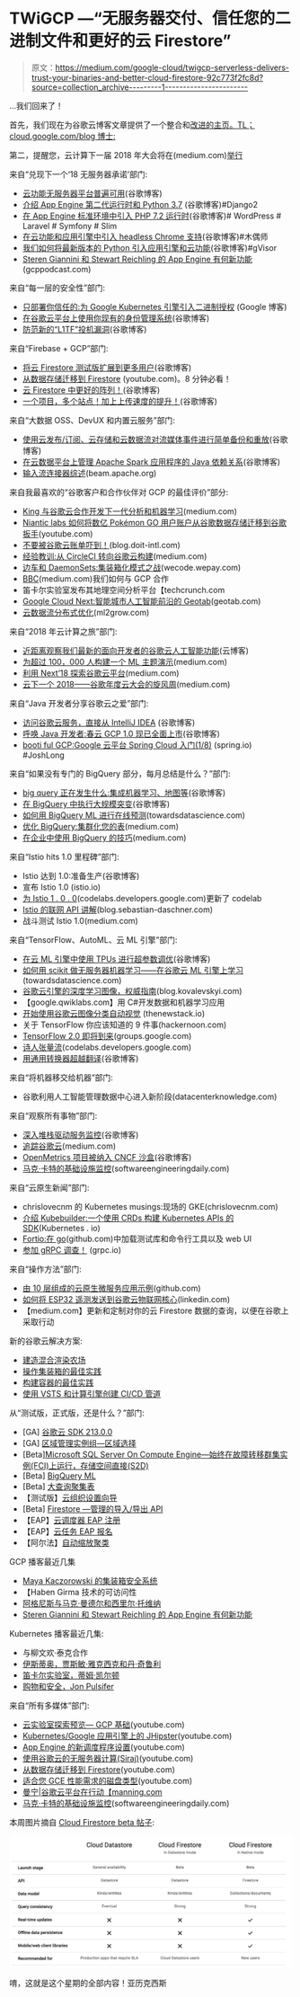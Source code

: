 # TWiGCP —“无服务器交付、信任您的二进制文件和更好的云 Firestore”

> 原文：<https://medium.com/google-cloud/twigcp-serverless-delivers-trust-your-binaries-and-better-cloud-firestore-92c773f2fc8d?source=collection_archive---------1----------------------->

…我们回来了！

首先，我们现在为谷歌云博客文章提供了一个整合和[改进的主页。TL；cloud.google.com/blog 博士:](http://goo.gl/QYZNnw)

第二，提醒您，云计算下一届 2018 年大会将在(medium.com)[举行](http://goo.gl/YTjbLm)

来自“兑现下一个‘18 无服务器承诺’部门:

*   [云功能无服务器平台普遍可用](http://goo.gl/vpoE59)(谷歌博客)
*   [介绍 App Engine 第二代运行时和 Python 3.7](http://goo.gl/73NW6g) (谷歌博客)#Django2
*   [在 App Engine 标准环境中引入 PHP 7.2 运行时](http://goo.gl/AsWq3m)(谷歌博客)# WordPress # Laravel # Symfony # Slim
*   [在云功能和应用引擎中引入 headless Chrome 支持](http://goo.gl/gg3ZyM)(谷歌博客)#木偶师
*   [我们如何将最新版本的 Python 引入应用引擎和云功能](http://goo.gl/kGnjxX)(谷歌博客)#gVisor
*   [Steren Giannini 和 Stewart Reichling 的 App Engine 有何新功能](http://goo.gl/wtXnM5)(gcppodcast.com)

来自“每一层的安全性”部门:

*   [只部署你信任的:为 Google Kubernetes 引擎引入二进制授权](http://goo.gl/e1xmBv) (Google 博客)
*   [在谷歌云平台上使用你现有的身份管理系统](http://goo.gl/LoVsMV)(谷歌博客)
*   [防范新的“L1TF”投机漏洞](http://goo.gl/Ep8Hg5)(谷歌博客)

来自“Firebase + GCP”部门:

*   [将云 Firestore 测试版扩展到更多用户](http://goo.gl/RPX94i)(谷歌博客)
*   [从数据存储迁移到 Firestore](http://goo.gl/MwXKK5) (youtube.com)。8 分钟必看！
*   [云 Firestore 中更好的阵列！](http://goo.gl/vJzHb7)(谷歌博客)
*   [一个项目，多个站点！加上上传速度的提升！](http://goo.gl/VFoMoC)(谷歌博客)

来自“大数据 OSS、DevUX 和内置云服务”部门:

*   [使用云发布/订阅、云存储和云数据流对流媒体事件进行简单备份和重放](http://goo.gl/wCTQ7Q)(谷歌博客)
*   [在云数据平台上管理 Apache Spark 应用程序的 Java 依赖关系](http://goo.gl/HY3rWm)(谷歌博客)
*   [输入流连接器综述](http://goo.gl/UqmkHk)(beam.apache.org)

来自我最喜欢的“谷歌客户和合作伙伴对 GCP 的最佳评价”部分:

*   [King 与谷歌云合作开发下一代分析和机器学习](http://goo.gl/uLPWsS)(medium.com)
*   [Niantic labs 如何将数亿 Pokémon GO 用户账户从谷歌数据存储迁移到谷歌扳手](http://goo.gl/XxtZMP)(youtube.com)
*   [不要被谷歌云账单吓到！](http://goo.gl/s8pTG9)(blog.doit-intl.com)
*   [经验教训:从 CircleCI 转向谷歌云构建](http://goo.gl/KpmJcv)(medium.com)
*   [边车和 DaemonSets:集装箱化模式之战](http://goo.gl/nHf9wt)(wecode.wepay.com)
*   [BBC](http://goo.gl/xznbsv)(medium.com)我们如何与 GCP 合作
*   笛卡尔实验室发布其地理空间分析平台【techcrunch.com 
*   [Google Cloud Next:智能城市人工智能前沿的 Geotab](http://goo.gl/Xan6Gz)(geotab.com)
*   [云数据流分布式优化](http://goo.gl/weyQDX)(ml2grow.com)

来自“2018 年云计算之旅”部门:

*   [近距离观察我们最新的面向开发者的谷歌云人工智能功能](http://goo.gl/rP5A4x)(云博客)
*   [为超过 100，000 人构建一个 ML 主题演示](http://goo.gl/WXNq8H)(medium.com)
*   [利用 Next’18 探索谷歌云平台](http://goo.gl/siATrL)(medium.com)
*   [云下一个 2018——谷歌年度云大会的旋风周](http://goo.gl/chZkUU)(medium.com)

来自“Java 开发者分享谷歌云之爱”部门:

*   [访问谷歌云服务，直接从 IntelliJ IDEA](http://goo.gl/S72wd9) (谷歌博客)
*   [呼唤 Java 开发者:春云 GCP 1.0 现已全面上市](http://goo.gl/C7aqU6)(谷歌博客)
*   [booti ful GCP:Google 云平台 Spring Cloud 入门(1/8)](http://goo.gl/h2QJTH) (spring.io) #JoshLong

来自“如果没有专门的 BigQuery 部分，每月总结是什么？”部门:

*   [big query 正在发生什么:集成机器学习、地图等](http://goo.gl/PxVXVA)(谷歌博客)
*   [在 BigQuery 中执行大规模突变](http://goo.gl/iNwvGW)(谷歌博客)
*   [如何用 BigQuery ML 进行在线预测](http://goo.gl/XBfvD4)(towardsdatascience.com)
*   [优化 BigQuery:集群化您的表](http://goo.gl/26eLZo)(medium.com)
*   [在企业中使用 BigQuery 的技巧](http://goo.gl/JBd54M)(medium.com)

来自“Istio hits 1.0 里程碑”部门:

*   Istio 达到 1.0:准备生产(谷歌博客)
*   宣布 Istio 1.0 (istio.io)
*   [为 Istio 1 . 0 . 0](http://goo.gl/g7aDTH)(codelabs.developers.google.com)更新了 codelab
*   [Istio 的联网 API 讲解](http://goo.gl/F11daF)(blog.sebastian-daschner.com)
*   战斗测试 Istio 1.0(medium.com)

来自“TensorFlow、AutoML、云 ML 引擎”部门:

*   [在云 ML 引擎中使用 TPUs 进行超参数调优](http://goo.gl/aoq4PE)(谷歌博客)
*   [如何用 scikit 做无服务器机器学习——在谷歌云 ML 引擎上学习](http://goo.gl/UF5MCh)(towardsdatascience.com)
*   [谷歌云引擎的深度学习图像，权威指南](http://goo.gl/yqBp5p)(blog.kovalevskyi.com)
*   【google.qwiklabs.com】用 C#开发数据和机器学习应用
*   [开始使用谷歌云图像分类自动视觉](http://goo.gl/VzPnAv) (thenewstack.io)
*   关于 TensorFlow 你应该知道的 9 件事(hackernoon.com)
*   [TensorFlow 2.0 即将到来](http://goo.gl/gVr5EY)(groups.google.com)
*   [诗人张量流](http://goo.gl/rKpTtC)(codelabs.developers.google.com)
*   [用通用转换器超越翻译](http://goo.gl/eq9xFp)(谷歌博客)

来自“将机器移交给机器”部门:

*   谷歌利用人工智能管理数据中心进入新阶段(datacenterknowledge.com)

来自“观察所有事物”部门:

*   [深入堆栈驱动服务监控](http://goo.gl/gEgHKQ)(谷歌博客)
*   [追踪谷歌云](http://goo.gl/RJqTVL)(medium.com)
*   [OpenMetrics 项目被纳入 CNCF 沙盒](http://goo.gl/jWvvrJ)(谷歌博客)
*   [马克·卡特的基础设施监控](http://goo.gl/3n5SVh)(softwareengineeringdaily.com)

来自“云原生新闻”部门:

*   chrislovecnm 的 Kubernetes musings:现场的 GKE(chrislovecnm.com)
*   [介绍 Kubebuilder:一个使用 CRDs 构建 Kubernetes APIs 的 SDK](http://goo.gl/9fjFSV)(Kubernetes . io)
*   [Fortio:在 go](http://goo.gl/BtoUxN)(github.com)中加载测试库和命令行工具以及 web UI
*   [参加 gRPC 调查！](http://goo.gl/TNq33g) (grpc.io)

来自“操作方法”部门:

*   [由 10 层组成的云原生微服务应用示例](http://goo.gl/q3VWdA)(github.com)
*   [如何将 ESP32 遥测发送到谷歌云物联网核心](http://goo.gl/fjvx5k)(linkedin.com)
*   【medium.com】更新和定制对你的云 Firestore 数据的查询，以便在谷歌上采取行动

新的谷歌云解决方案:

*   [建造混合渲染农场](http://goo.gl/WqfUkK)
*   [操作集装箱的最佳实践](http://goo.gl/exVxYk)
*   [构建容器的最佳实践](http://goo.gl/4hfD2r)
*   [使用 VSTS 和计算引擎创建 CI/CD 管道](http://goo.gl/Bipsuo)

从“测试版，正式版，还是什么？”部门:

*   [GA] [谷歌云 SDK 213.0.0](http://goo.gl/NLMBt9)
*   [GA] [区域管理实例组—区域选择](http://goo.gl/8THnjp)
*   [Beta][Microsoft SQL Server On Compute Engine—始终在故障转移群集实例(FCI)上运行，存储空间直接(S2D)](http://goo.gl/JEKDxX)
*   [Beta] [BigQuery ML](http://goo.gl/bbwTX1)
*   [Beta] [大查询聚集表](http://goo.gl/1XYnNK)
*   【测试版】[云组织设置向导](http://goo.gl/c3QKDd)
*   [Beta] [Firestore —管理的导入/导出 API](http://goo.gl/QYktkX)
*   【EAP】[云调度器 EAP 注册](http://goo.gl/W3mxft)
*   【EAP】[云任务 EAP 报名](http://goo.gl/z3kLDu)
*   【阿尔法】[自动缩放聚类](http://goo.gl/RiLBgz)

GCP 播客最近几集

*   [Maya Kaczorowski 的集装箱安全系统](http://goo.gl/Jggiwj)
*   【Haben Girma 技术的可访问性
*   [阿格尼斯与马克·曼德尔和西里尔·托维纳](http://goo.gl/S7yGGA)
*   [Steren Giannini 和 Stewart Reichling 的 App Engine 有何新功能](http://goo.gl/wtXnM5)

Kubernetes 播客最近几集:

*   与柳文欢·泰克合作
*   [伊斯蒂奥，贾斯敏·雅克西克和丹·奇鲁利](http://goo.gl/hrieTS)
*   [笛卡尔实验室，蒂姆·凯尔顿](http://goo.gl/6dMtnu)
*   [购物和安全，Jon Pulsifer](http://goo.gl/dMx6yw)

来自“所有多媒体”部门:

*   [云实验室探索预览— GCP 基础](http://goo.gl/cPDTpD)(youtube.com)
*   [Kubernetes/Google 应用引擎上的 JHipster](http://goo.gl/2B8Htk)(youtube.com)
*   [App Engine 的新调度程序设置](http://goo.gl/cY1U6t)(youtube.com)
*   [使用谷歌云的无服务器计算(Siraj)](http://goo.gl/uSLtJC)(youtube.com)
*   [从数据存储迁移到 Firestore](http://goo.gl/MwXKK5)(youtube.com)
*   [适合您 GCE 性能需求的磁盘类型](http://goo.gl/MqXcwH)(youtube.com)
*   [曼宁|谷歌云平台在行动【manning.com ](http://goo.gl/9J8HFk)
*   [马克·卡特的基础设施监控](http://goo.gl/3n5SVh)(softwareengineeringdaily.com)

本周图片摘自 [Cloud Firestore beta 帖子](http://goo.gl/RPX94i):

![](img/ee4b1f670de87318295a52bb2a674f26.png)

唷，这就是这个星期的全部内容！亚历克西斯